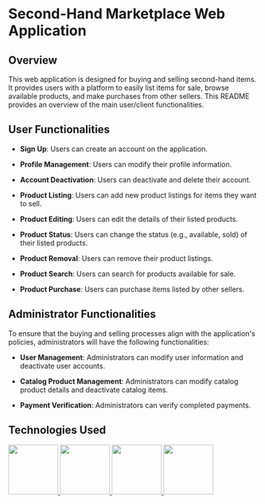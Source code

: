 
# Second-Hand Marketplace Web Application

## Overview

This web application is designed for buying and selling second-hand items. It provides users with a platform to easily list items for sale, browse available products, and make purchases from other sellers. This README provides an overview of the main user/client functionalities.

## User Functionalities

- **Sign Up**: Users can create an account on the application.

- **Profile Management**: Users can modify their profile information.

- **Account Deactivation**: Users can deactivate and delete their account.

- **Product Listing**: Users can add new product listings for items they want to sell.

- **Product Editing**: Users can edit the details of their listed products.

- **Product Status**: Users can change the status (e.g., available, sold) of their listed products.

- **Product Removal**: Users can remove their product listings.

- **Product Search**: Users can search for products available for sale.

- **Product Purchase**: Users can purchase items listed by other sellers.

## Administrator Functionalities

To ensure that the buying and selling processes align with the application's policies, administrators will have the following functionalities:

- **User Management**: Administrators can modify user information and deactivate user accounts.

- **Catalog Product Management**: Administrators can modify catalog product details and deactivate catalog items.

- **Payment Verification**: Administrators can verify completed payments.

## Technologies Used

<a href="https://www.java.com/es/">
  <picture>
    <img src="https://github.com/victor-lg/Marketplace-WebApp/assets/95044073/64f12ca3-f433-48e9-a9b0-5c67372a2007" width="100" height="100"/>
  </picture>
</a>
  
<a href="https://spring.io/projects/spring-boot">
  <picture>
    <img src="https://github.com/victor-lg/Marketplace-WebApp/assets/95044073/ff0a7a3d-d876-40ee-a82d-80318cd5fe52" width="100" height="100"/>
  </picture>
</a>
  
<a href="https://www.thymeleaf.org/">
  <picture>
    <img src="https://github.com/victor-lg/Marketplace-WebApp/assets/95044073/13e6cbb0-2c10-4a92-889f-8c5c80081645" width="100" height="100"/>
  </picture>
</a>
  
<a href="https://www.mysql.com/">
  <picture>
    <img src="https://github.com/victor-lg/Marketplace-WebApp/assets/95044073/c48f1fd1-6e43-4d7f-ad7d-f364ccffc660" width="100" height="100"/>
  </picture>
</a>
